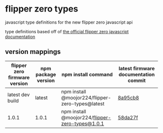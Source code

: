 # flipper zero types

javascript type definitions for the new flipper zero javascript api

type definitions based off of [the official flipper zero javascript documentation](https://github.com/flipperdevices/flipperzero-firmware/blob/8a95cb8d6b84c7ddc7e68e7e4aac831e54b5ab61/documentation/js)

## version mappings

| flipper zero firmware version | npm package version | npm install command                              | latest firmware documentation commit                                                                                                           |
| ----------------------------- | ------------------- | ------------------------------------------------ | ---------------------------------------------------------------------------------------------------------------------------------------------- |
| latest dev build              | latest              | npm install @moojor224/flipper-zero-types@latest | [8a95cb8](https://github.com/flipperdevices/flipperzero-firmware/blob/8a95cb8d6b84c7ddc7e68e7e4aac831e54b5ab61/documentation/js/js_builtin.md) |
| 1.0.1                         | 1.0.1               | npm install @moojor224/flipper-zero-types@1.0.1  | [58da27f](https://github.com/flipperdevices/flipperzero-firmware/blob/5f4f4fcc60f587962b0518b7d58523b4d0bab6de/documentation/js/js_builtin.md) |
